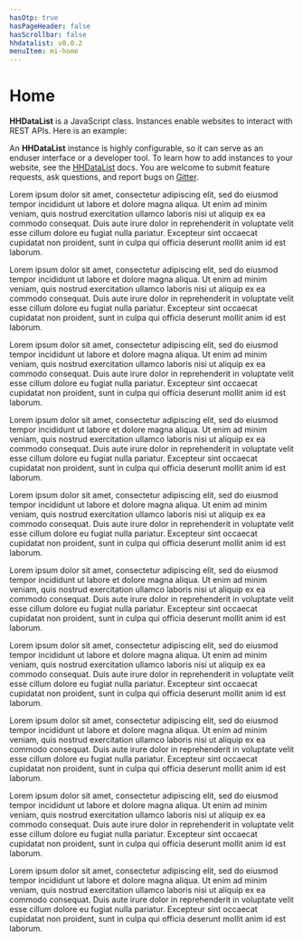 ```yaml
---
hasOtp: true
hasPageHeader: false
hasScrollbar: false
hhdatalist: v0.0.2
menuItem: mi-home
---
```


# Home

<div class='row justify-content-center'>
<div class='col-12 col-md-11 col-lg-10 col-xl-10'>

<b>HHDataList</b> is a JavaScript class. Instances enable websites to interact with REST APIs. Here is an example:

</div>
</div>

<div class='row justify-content-center my-2'>
  <div class='col-12 col-md-11 col-lg-10 col-xl-10'>
    <div id="famous-trees-datalist" class="hh-data-list"></div>
  </div>
</div>

<script>
  var popValues = new Map()
    .set('name', 'Koiwai Farm Ipponzakura')
    .set('species', `{"link":"https://en.wikipedia.org/wiki/Prunus_serrulata","text":"Prunus serrulata"}`)
    .set('description', `The solitary cherry tree stands in Koiwai Farm, a privately owned farm not far from Iwate’s capital city Morioka (盛岡市 Morioka-shi). With over 500,000 visitors annually, the farm is immensely popular among the locals, and has been around since its establishment in 1891. In fact, the tree was said to be planted over 100 years ago too, and since then many people have visited the farm during different seasons just to see it. But among all the seasons, spring is often considered the best to see the tree in its full glory.`)
    .set('city', 'Morioka')
    .set('country', 'JPN')
    .set('lat', '39.7560461061616')
    .set('lng', '141.004011260734')
    .set('birthYear', '1922')
    .set('height', '0')
    .set('girth', '0')
    .set('links', `[{"link":"https://japanrailtimes.japanrailcafe.com.sg/web/article/seasons/sakura-series-4","text":"Japan Rail Cafe"},{"link":"https://www.koiwai.co.jp/makiba/","text":"Koiwai Farm"}]`);
</script>

<script>
  new HHDataList({
    colWidths: {
      fields: { value: 'narrow' },
      records: { value: 'medium' },
      tools: { value: 'narrow' }
    },
    confirm: confirm,
    contentMode: { value: 'string' },
    descriptions: { 
      home: 'This data list interacts with a REST API that provides access to a small dataset of famous trees.',
      search: 'Search and order syntax is API-specific.',
      fields: 'Checked fields appear in records.',
      tools: 'Checked tools appear on the toolbar.',
      new: 'The New Record form consists of managed fields.',
      value: true 
    },
    error: (title, detail) => { reportError(title, detail); },
    expand: { value: false, showTool: true },
    fieldDefinitions: {
      manage: [
        { fieldName: 'id', isChecked: false },
        { fieldName: 'name', isEditable: true, isRequired: true, colWidth: 'medium' },
        { fieldName: 'species', isEditable: true, colWidth: 'medium' },
        { fieldName: 'description', isEditable: true },
        { fieldName: 'city', isEditable: true },
        { fieldName: 'country', isEditable: true },
        { fieldName: 'lat', isEditable: true },
        { fieldName: 'lng', isEditable: true },
        { fieldName: 'birthYear', isEditable: true },
        { fieldName: 'height', isEditable: true },
        { fieldName: 'girth', isEditable: true },
        { fieldName: 'links', isEditable: true }
      ],
      transform: [
        { label: 'ID', fieldNames: ['id'], isChecked: false }, 
        { label: 'Name', fieldNames: ['name'] }, 
        { label: 'Species', fieldNames: ['species'],
          transform: (v) => ({ url: v.link, title: v.text }),
          transformer: (v) => ({ url: v.link, title: v.text }),
          display: { type: 'link' }
        }, 
        { label: 'Description', fieldNames: ['description'], colWidth: 'wide', 
          display: { type: 'text', rows: 3 }
        }, 
        { label: 'Nearby City', fieldNames: ['city'] },
        { label: 'Country', fieldNames: ['country'],
          transform: async (v) => (await HHDataList.get(`http://localhost:8081/api/devportals/v1/countries/${v}`)).data.name,
          transformer: async (v) => (await HHDataList.get(`http://localhost:8081/api/devportals/v1/countries/${v}`)).data.name
        },
        { label: 'Coordinates', fieldNames: ['lat', 'lng'], 
          transformer: (lat, lng) => ({ 
            url: `https://www.google.com/maps/search/?api=1&query=${lat},${lng}`, 
            title: `${lat}, ${lng}` 
          }),
          display: { type: 'link' }
        }, 
        { label: 'Age (years)', fieldNames: ['birthYear'],
          transform: (v) => `${ (new Date().getFullYear() - v).toLocaleString() }`,
          transformer: (v) => `${ (new Date().getFullYear() - v).toLocaleString() }`
        }, 
        { label: 'Height (meters)', fieldNames: ['height'], 
          transform: (v) => v > 0 ? Math.round(v * 0.3048) : 'Unknown',
          transformer: (v) => v > 0 ? Math.round(v * 0.3048) : 'Unknown'
        }, 
        { label: 'Links', fieldNames: ['links'], 
          transform: (v) => {
            const a = [];
            for (let i of v) { a.push({ url: i.link, title: i.text }); }
            return a;
          },
          transformer: (v) => {
            const a = [];
            for (let i of v) { a.push({ url: i.link, title: i.text }); }
            return a;
          },
          display: { type: 'link' }
        }
      ]
    },
    id: 'famous-trees-datalist',
    info: (title, detail) => { reportInfo(title, detail); },
    methods: {
      createRecord: () => { 
        reportWarning('Cannot Create Record', 'This feature is disabled for this data list.'); 
      },
      deleteRecord: () => { 
        reportWarning('Cannot Delete Record', 'This feature is disabled for this data list.'); 
      },
      patchRecord: () => {
        reportWarning('Cannot Modify Record Field', 'This feature is disabled for this data list.');
      }
    },
    number: { value: true },
    parity: {
      get: { value: true },
      post: { value: true }
    },
    populate: (fieldName) => popValues.get(fieldName),
    processMode: { value: 'transform', showTool: true },
    queryParams: {
      fields: { name: 'fields' },
      filter: { name: 'filter',  placeholder: 'name like "%tree%" and country like "AUS"' },
      order: { name: 'order', default: 'name asc' },
      page: { name: 'page' },
      limit: { name: 'limit', choices: [1, 3, 5, 10, 15, 20, 50, 100], default: 3, showTool: true }
    },
    recordIdField: 'id',
    recordTitle: { fields: ['name'], format: (f, r) => r[f[0]] },
    reporters: {
      fieldDefinitions: {  },
      queryParams: {  },
      requests: {  },
      theme: {  },
      themes: {  }
    },
    responseHelper: {
      record: (res) => res.data,
      records: (res) => res.data.records,
      numPages: (res, limit) => res.data.metadata.numTotalPages,
      numResponseRecords: (res) => res.data.metadata.numResponseRecords,
      numMatchedRecords: (res) => res.data.metadata.numFilteredRecords,
      numTotalRecords: (res) => res.data.metadata.numTotalRecords
    },
    small: { value: true },
    themeDefinition: { showTool: true },
    uniformity: { value: true, fieldValue: 'No data' },
    url: `${getDomain()}/api/famous/v1/trees`
  });
</script>

<div class='row justify-content-center'>
<div class='col-12 col-md-11 col-lg-10 col-xl-10'>

An <b>HHDataList</b> instance is highly configurable, so it can serve as an enduser interface or a developer tool. To learn how to add instances to your website, see the [HHDataList](/en/hhdatalist/v0.0.2/) docs. You are welcome to submit feature requests, ask questions, and report bugs on [Gitter](https://gitter.im/hagenhaus/hhdatalist).

Lorem ipsum dolor sit amet, consectetur adipiscing elit, sed do eiusmod tempor incididunt ut labore et dolore magna aliqua. Ut enim ad minim veniam, quis nostrud exercitation ullamco laboris nisi ut aliquip ex ea commodo consequat. Duis aute irure dolor in reprehenderit in voluptate velit esse cillum dolore eu fugiat nulla pariatur. Excepteur sint occaecat cupidatat non proident, sunt in culpa qui officia deserunt mollit anim id est laborum.

Lorem ipsum dolor sit amet, consectetur adipiscing elit, sed do eiusmod tempor incididunt ut labore et dolore magna aliqua. Ut enim ad minim veniam, quis nostrud exercitation ullamco laboris nisi ut aliquip ex ea commodo consequat. Duis aute irure dolor in reprehenderit in voluptate velit esse cillum dolore eu fugiat nulla pariatur. Excepteur sint occaecat cupidatat non proident, sunt in culpa qui officia deserunt mollit anim id est laborum.

Lorem ipsum dolor sit amet, consectetur adipiscing elit, sed do eiusmod tempor incididunt ut labore et dolore magna aliqua. Ut enim ad minim veniam, quis nostrud exercitation ullamco laboris nisi ut aliquip ex ea commodo consequat. Duis aute irure dolor in reprehenderit in voluptate velit esse cillum dolore eu fugiat nulla pariatur. Excepteur sint occaecat cupidatat non proident, sunt in culpa qui officia deserunt mollit anim id est laborum.

Lorem ipsum dolor sit amet, consectetur adipiscing elit, sed do eiusmod tempor incididunt ut labore et dolore magna aliqua. Ut enim ad minim veniam, quis nostrud exercitation ullamco laboris nisi ut aliquip ex ea commodo consequat. Duis aute irure dolor in reprehenderit in voluptate velit esse cillum dolore eu fugiat nulla pariatur. Excepteur sint occaecat cupidatat non proident, sunt in culpa qui officia deserunt mollit anim id est laborum.

Lorem ipsum dolor sit amet, consectetur adipiscing elit, sed do eiusmod tempor incididunt ut labore et dolore magna aliqua. Ut enim ad minim veniam, quis nostrud exercitation ullamco laboris nisi ut aliquip ex ea commodo consequat. Duis aute irure dolor in reprehenderit in voluptate velit esse cillum dolore eu fugiat nulla pariatur. Excepteur sint occaecat cupidatat non proident, sunt in culpa qui officia deserunt mollit anim id est laborum.

Lorem ipsum dolor sit amet, consectetur adipiscing elit, sed do eiusmod tempor incididunt ut labore et dolore magna aliqua. Ut enim ad minim veniam, quis nostrud exercitation ullamco laboris nisi ut aliquip ex ea commodo consequat. Duis aute irure dolor in reprehenderit in voluptate velit esse cillum dolore eu fugiat nulla pariatur. Excepteur sint occaecat cupidatat non proident, sunt in culpa qui officia deserunt mollit anim id est laborum.

Lorem ipsum dolor sit amet, consectetur adipiscing elit, sed do eiusmod tempor incididunt ut labore et dolore magna aliqua. Ut enim ad minim veniam, quis nostrud exercitation ullamco laboris nisi ut aliquip ex ea commodo consequat. Duis aute irure dolor in reprehenderit in voluptate velit esse cillum dolore eu fugiat nulla pariatur. Excepteur sint occaecat cupidatat non proident, sunt in culpa qui officia deserunt mollit anim id est laborum.

Lorem ipsum dolor sit amet, consectetur adipiscing elit, sed do eiusmod tempor incididunt ut labore et dolore magna aliqua. Ut enim ad minim veniam, quis nostrud exercitation ullamco laboris nisi ut aliquip ex ea commodo consequat. Duis aute irure dolor in reprehenderit in voluptate velit esse cillum dolore eu fugiat nulla pariatur. Excepteur sint occaecat cupidatat non proident, sunt in culpa qui officia deserunt mollit anim id est laborum.

Lorem ipsum dolor sit amet, consectetur adipiscing elit, sed do eiusmod tempor incididunt ut labore et dolore magna aliqua. Ut enim ad minim veniam, quis nostrud exercitation ullamco laboris nisi ut aliquip ex ea commodo consequat. Duis aute irure dolor in reprehenderit in voluptate velit esse cillum dolore eu fugiat nulla pariatur. Excepteur sint occaecat cupidatat non proident, sunt in culpa qui officia deserunt mollit anim id est laborum.

Lorem ipsum dolor sit amet, consectetur adipiscing elit, sed do eiusmod tempor incididunt ut labore et dolore magna aliqua. Ut enim ad minim veniam, quis nostrud exercitation ullamco laboris nisi ut aliquip ex ea commodo consequat. Duis aute irure dolor in reprehenderit in voluptate velit esse cillum dolore eu fugiat nulla pariatur. Excepteur sint occaecat cupidatat non proident, sunt in culpa qui officia deserunt mollit anim id est laborum.

</div>
</div>